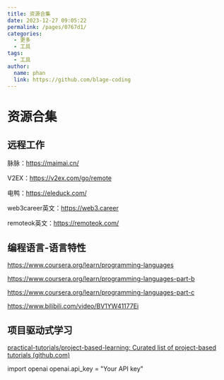 ```yaml
---
title: 资源合集
date: 2023-12-27 09:05:22
permalink: /pages/0767d1/
categories:
  - 更多
  - 工具
tags:
  - 工具
author: 
  name: phan
  link: https://github.com/blage-coding
---
```

# 资源合集

## 远程工作

脉脉：https://maimai.cn/ 

V2EX：https://v2ex.com/go/remote 

电鸭：https://eleduck.com/

web3career英文：https://web3.career 

remoteok英文：https://remoteok.com/ 

## 编程语言-语言特性

https://www.coursera.org/learn/programming-languages 

https://www.coursera.org/learn/programming-languages-part-b 

https://www.coursera.org/learn/programming-languages-part-c 

https://www.bilibili.com/video/BV1YW41177Ei

## 项目驱动式学习

[practical-tutorials/project-based-learning: Curated list of project-based tutorials (github.com)](https://github.com/practical-tutorials/project-based-learning)

import openai
openai.api_key = "Your API key"